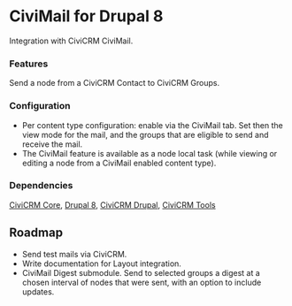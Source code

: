 # CiviMail for Drupal 8

Integration with CiviCRM CiviMail.

### Features

Send a node from a CiviCRM Contact to CiviCRM Groups.

### Configuration

- Per content type configuration: enable via the CiviMail tab. 
Set then the view mode for the mail, and the groups
that are eligible to send and receive the mail.
- The CiviMail feature is available as a node local task 
(while viewing or editing a node from a CiviMail enabled content type). 


### Dependencies

[CiviCRM Core](https://github.com/civicrm/civicrm-core),
[Drupal 8](https://github.com/drupal/drupal),
[CiviCRM Drupal](https://github.com/civicrm/civicrm-drupal),
[CiviCRM Tools](https://drupal.org/project/civicrm_tools)

## Roadmap

- Send test mails via CiviCRM.
- Write documentation for Layout integration.
- CiviMail Digest submodule. Send to selected groups a digest at
a chosen interval of nodes that were sent, with an option to include
updates.
